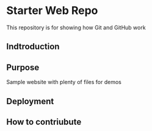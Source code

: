 # Starter Web Repo
This repository is for showing how Git and GitHub work

## Indtroduction

## Purpose

Sample website with plenty of files for demos

## Deployment

## How to contriubute
